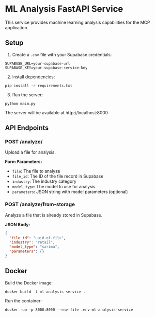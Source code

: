 
# ML Analysis FastAPI Service

This service provides machine learning analysis capabilities for the MCP application.

## Setup

1. Create a `.env` file with your Supabase credentials:

```
SUPABASE_URL=your-supabase-url
SUPABASE_KEY=your-supabase-service-key
```

2. Install dependencies:

```
pip install -r requirements.txt
```

3. Run the server:

```
python main.py
```

The server will be available at http://localhost:8000

## API Endpoints

### POST /analyze/

Upload a file for analysis.

**Form Parameters:**
- `file`: The file to analyze
- `file_id`: The ID of the file record in Supabase
- `industry`: The industry category
- `model_type`: The model to use for analysis
- `parameters`: JSON string with model parameters (optional)

### POST /analyze/from-storage

Analyze a file that is already stored in Supabase.

**JSON Body:**
```json
{
  "file_id": "uuid-of-file",
  "industry": "retail",
  "model_type": "sarima",
  "parameters": {}
}
```

## Docker

Build the Docker image:

```
docker build -t ml-analysis-service .
```

Run the container:

```
docker run -p 8000:8000 --env-file .env ml-analysis-service
```
